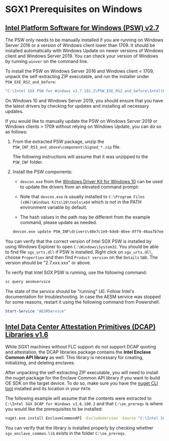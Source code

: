 # SGX1 Prerequisites on Windows

## [Intel Platform Software for Windows (PSW) v2.7](http://registrationcenter-download.intel.com/akdlm/irc_nas/16607/Intel%20SGX%20PSW%20for%20Windows%20v2.7.101.2.exe)

The PSW only needs to be manually installed if you are running on Windows Server
2016 or a version of Windows client lower than 1709. It should be installed automatically
with Windows Update on newer versions of Windows client and Windows Server 2019.
You can check your version of Windows by running `winver` on the command line.

To install the PSW on Windows Server 2016 and Windows client < 1709, unpack the self-extracting
ZIP executable, and run the installer under `PSW_EXE_RS2_and_before`:

```cmd
"C:\Intel SGX PSW for Windows v2.7.101.2\PSW_EXE_RS2_and_before\Intel(R)_SGX_Windows_x64_PSW_2.7.101.2.exe"
```

On Windows 10 and Windows Server 2019, you should ensure that you have the latest drivers
by checking for updates and installing all necessary updates.

If you would like to manually update the PSW on Windows Server 2019 or Windows
clients > 1709 without relying on Windows Update, you can do
so as follows:

1. From the extracted PSW package, unzip the `PSW_INF_RS3_and_above\component\Signed_*.zip` file.

   The following instructions will assume that it was unzipped to the `PSW_INF` folder.

2. Install the PSW components:
    - `devcon.exe` from the [Windows Driver Kit for Windows 10](
       https://go.microsoft.com/fwlink/?linkid=2026156) can be used to update
       the drivers from an elevated command prompt:

    - Note that `devcon.exe` is usually installed to `C:\Program Files (x86)\Windows Kits\10\tools\x64`
      which is not in the PATH environment variable by default.

    - The hash values in the path may be different from the example command, please update as needed.

    ```cmd
    devcon.exe update PSW_INF\drivers\48e7c1e9-6de8-46ee-8ff9-46aa7b7ee5b9\sgx_psw.inf "SWC\VEN_INT&DEV_0E0C"
    ```

You can verify that the correct version of Intel SGX PSW is installed by using
Windows Explorer to open `C:\Windows\System32`. You should be able to find
file `sgx_urts.dll` if PSW is installed. Right click on `sgx_urts.dll`,
choose `Properties` and then find `Product version` on the `Details` tab.
The version should be "2.7.xxx.xxx" or above.

To verify that Intel SGX PSW is running, use the following command:

```cmd
sc query aesmservice
```

The state of the service should be "running" (4). Follow Intel's documentation for
troubleshooting. In case the AESM service was stopped for some reasons, restart it
using the following command from Powershell.

```powershell
Start-Service "AESMService"
```

## [Intel Data Center Attestation Primitives (DCAP) Libraries v1.6](http://registrationcenter-download.intel.com/akdlm/irc_nas/16620/Intel%20SGX%20DCAP%20for%20Windows%20v1.6.100.2.exe)

While SGX1 machines without FLC support do not support DCAP quoting and attestation, the DCAP libraries package
contains the **Intel Enclave Common API library** as well. This library is necessary for creating, initializing, and deleting enclaves.

After unpacking the self-extracting ZIP executable, you will need to install the nuget package for the Enclave
Common API library if you want to build OE SDK on the target device. To do so, make sure you have the [nuget CLI tool](https://dist.nuget.org/win-x86-commandline/latest/nuget.exe) installed and its location in your `PATH`.

The following example will assume that the contents were extracted to `C:\Intel SGX DCAP for Windows v1.6.100.2`
and that `C:\oe_prereqs` is where you would like the prerequisites to be installed:

```cmd
nuget.exe install EnclaveCommonAPI -ExcludeVersion -Source "C:\Intel SGX DCAP for Windows v1.6.100.2\nuget" -OutputDirectory c:\oe_prereqs
```

You can verify that the library is installed properly by checking whether `sgx_enclave_common.lib` exists in the folder `C:\oe_prereqs`.
